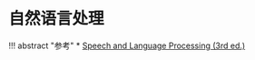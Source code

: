 # 自然语言处理

!!! abstract "参考"
    * [Speech and Language Processing (3rd ed.)](https://web.stanford.edu/~jurafsky/slp3/)
